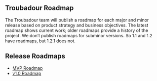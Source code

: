 ## Troubadour Roadmap

The Troubadour team will publish a roadmap for each major and minor release based on product strategy and business objectives. The latest roadmap shows current work; older roadmaps provide a history of the project. We don’t publish roadmaps for subminor versions. So 1.1 and 1.2 have roadmaps, but 1.2.1 does not.

## Release Roadmaps
- [MVP Roadmap](mvp-roadmap.md)
- [v1.0 Roadmap](1_0-roadmap.md)
